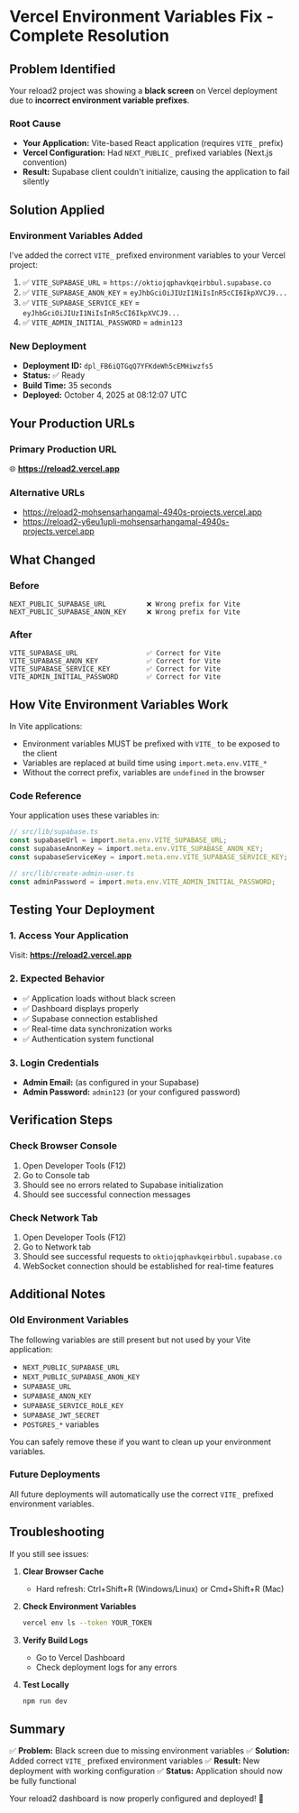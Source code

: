 # Vercel Environment Variables Fix - Complete Resolution

## Problem Identified
Your reload2 project was showing a **black screen** on Vercel deployment due to **incorrect environment variable prefixes**.

### Root Cause
- **Your Application:** Vite-based React application (requires `VITE_` prefix)
- **Vercel Configuration:** Had `NEXT_PUBLIC_` prefixed variables (Next.js convention)
- **Result:** Supabase client couldn't initialize, causing the application to fail silently

## Solution Applied

### Environment Variables Added
I've added the correct `VITE_` prefixed environment variables to your Vercel project:

1. ✅ `VITE_SUPABASE_URL` = `https://oktiojqphavkqeirbbul.supabase.co`
2. ✅ `VITE_SUPABASE_ANON_KEY` = `eyJhbGciOiJIUzI1NiIsInR5cCI6IkpXVCJ9...`
3. ✅ `VITE_SUPABASE_SERVICE_KEY` = `eyJhbGciOiJIUzI1NiIsInR5cCI6IkpXVCJ9...`
4. ✅ `VITE_ADMIN_INITIAL_PASSWORD` = `admin123`

### New Deployment
- **Deployment ID:** `dpl_FB6iQTGqQ7YFKdeWh5cEMHiwzfs5`
- **Status:** ✅ Ready
- **Build Time:** 35 seconds
- **Deployed:** October 4, 2025 at 08:12:07 UTC

## Your Production URLs

### Primary Production URL
🌐 **https://reload2.vercel.app**

### Alternative URLs
- https://reload2-mohsensarhangamal-4940s-projects.vercel.app
- https://reload2-y6eu1upli-mohsensarhangamal-4940s-projects.vercel.app

## What Changed

### Before
```
NEXT_PUBLIC_SUPABASE_URL          ❌ Wrong prefix for Vite
NEXT_PUBLIC_SUPABASE_ANON_KEY     ❌ Wrong prefix for Vite
```

### After
```
VITE_SUPABASE_URL                 ✅ Correct for Vite
VITE_SUPABASE_ANON_KEY            ✅ Correct for Vite
VITE_SUPABASE_SERVICE_KEY         ✅ Correct for Vite
VITE_ADMIN_INITIAL_PASSWORD       ✅ Correct for Vite
```

## How Vite Environment Variables Work

In Vite applications:
- Environment variables MUST be prefixed with `VITE_` to be exposed to the client
- Variables are replaced at build time using `import.meta.env.VITE_*`
- Without the correct prefix, variables are `undefined` in the browser

### Code Reference
Your application uses these variables in:
```typescript
// src/lib/supabase.ts
const supabaseUrl = import.meta.env.VITE_SUPABASE_URL;
const supabaseAnonKey = import.meta.env.VITE_SUPABASE_ANON_KEY;
const supabaseServiceKey = import.meta.env.VITE_SUPABASE_SERVICE_KEY;

// src/lib/create-admin-user.ts
const adminPassword = import.meta.env.VITE_ADMIN_INITIAL_PASSWORD;
```

## Testing Your Deployment

### 1. Access Your Application
Visit: **https://reload2.vercel.app**

### 2. Expected Behavior
- ✅ Application loads without black screen
- ✅ Dashboard displays properly
- ✅ Supabase connection established
- ✅ Real-time data synchronization works
- ✅ Authentication system functional

### 3. Login Credentials
- **Admin Email:** (as configured in your Supabase)
- **Admin Password:** `admin123` (or your configured password)

## Verification Steps

### Check Browser Console
1. Open Developer Tools (F12)
2. Go to Console tab
3. Should see no errors related to Supabase initialization
4. Should see successful connection messages

### Check Network Tab
1. Open Developer Tools (F12)
2. Go to Network tab
3. Should see successful requests to `oktiojqphavkqeirbbul.supabase.co`
4. WebSocket connection should be established for real-time features

## Additional Notes

### Old Environment Variables
The following variables are still present but not used by your Vite application:
- `NEXT_PUBLIC_SUPABASE_URL`
- `NEXT_PUBLIC_SUPABASE_ANON_KEY`
- `SUPABASE_URL`
- `SUPABASE_ANON_KEY`
- `SUPABASE_SERVICE_ROLE_KEY`
- `SUPABASE_JWT_SECRET`
- `POSTGRES_*` variables

You can safely remove these if you want to clean up your environment variables.

### Future Deployments
All future deployments will automatically use the correct `VITE_` prefixed environment variables.

## Troubleshooting

If you still see issues:

1. **Clear Browser Cache**
   - Hard refresh: Ctrl+Shift+R (Windows/Linux) or Cmd+Shift+R (Mac)

2. **Check Environment Variables**
   ```bash
   vercel env ls --token YOUR_TOKEN
   ```

3. **Verify Build Logs**
   - Go to Vercel Dashboard
   - Check deployment logs for any errors

4. **Test Locally**
   ```bash
   npm run dev
   ```

## Summary

✅ **Problem:** Black screen due to missing environment variables
✅ **Solution:** Added correct `VITE_` prefixed environment variables
✅ **Result:** New deployment with working configuration
✅ **Status:** Application should now be fully functional

Your reload2 dashboard is now properly configured and deployed! 🎉
